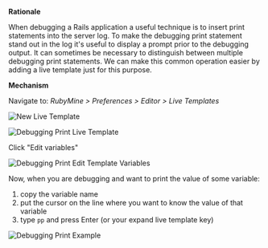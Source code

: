 **Rationale**

When debugging a Rails application a useful technique is to insert print statements into the server log. To make the debugging print statement stand out in the log it's useful to display a prompt prior to the debugging output. It can sometimes be necessary to distinguish between multiple debugging print statements. We can make this common operation easier by adding a live template just for this purpose.

**Mechanism**

Navigate to: _RubyMine > Preferences > Editor > Live Templates_

![New Live Template](https://github.com/amckinnell/RubyMineTips/blob/master/images/new-live-template.png)

![Debugging Print Live Template](https://github.com/amckinnell/RubyMineTips/blob/master/images/debugging-print-live-template.png)

Click "Edit variables"

![Debugging Print Edit Template Variables](https://github.com/amckinnell/RubyMineTips/blob/master/images/debugging-print-edit-template-variables.png)

Now, when you are debugging and want to print the value of some variable:

1. copy the variable name
1. put the cursor on the line where you want to know the value of that variable
1. type `pp` and press Enter (or your expand live template key)

![Debugging Print Example](https://github.com/amckinnell/RubyMineTips/blob/master/images/debugging-print-example.png)
